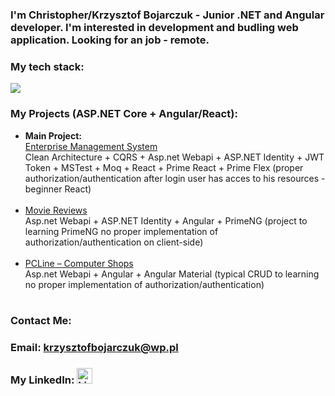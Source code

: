 <h3>I'm Christopher/Krzysztof Bojarczuk - Junior .NET and Angular developer. I'm interested in development and budling web application. Looking for an job - remote.</h3>

<h3> My tech stack: </h1>
<p align="left">
  <a href="https://skillicons.dev">
    <img src="https://skillicons.dev/icons?i=cs,dotnet,ts,angular,vscode,visualstudio,html,git,windows" />
 </a>
</p>

<h3>My Projects (ASP.NET Core + Angular/React):</h3>

<ul>
  <li>
    <strong>Main Project:</strong><br>
    <a href="https://github.com/KrzysztofBojarczuk/EMS">Enterprise Management System</a><br>
    Clean Architecture + CQRS + Asp.net Webapi + ASP.NET Identity + JWT Token + MSTest + Moq + React + Prime React + Prime Flex (proper authorization/authentication after login user has acces to his resources - beginner React)
  </li>
  <br>
  <li>
    <a href="https://github.com/KrzysztofBojarczuk/movie-reviews">Movie Reviews</a><br>
    Asp.net Webapi + ASP.NET Identity + Angular + PrimeNG (project to learning PrimeNG no proper implementation of authorization/authentication on client-side)
  </li>
  <br>
  <li>
    <a href="https://github.com/KrzysztofBojarczuk/PCLine-computer-shops">PCLine – Computer Shops</a><br>
    Asp.net Webapi + Angular + Angular Material (typical CRUD to learning no proper implementation of authorization/authentication)
  </li>
  <br>
</ul>

<h3>Contact Me:</h3>
 <h3>Email:
 <a href="mailto:krzysztofbojarczuk@wp.pl">krzysztofbojarczuk@wp.pl</a>
</h3>
 <h3>My LinkedIn:
    <a href="https://www.linkedin.com/in/krzysztof-bojarczuk-b23872b9/">
       <img class="linkedin-logo" src="https://skillicons.dev/icons?i=linkedin" alt="LinkedIn Logo" width="25" />
    </a>
</h3>
